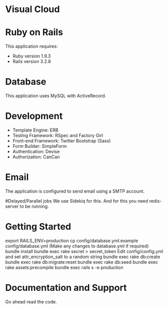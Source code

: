 Visual Cloud
============

# Ruby on Rails

This application requires:

* Ruby version 1.9.3
* Rails version 3.2.8

# Database

This application uses MySQL with ActiveRecord.

# Development
* Template Engine: ERB
* Testing Framework: RSpec and Factory Girl
* Front-end Framework: Twitter Bootstrap (Sass)
* Form Builder: SimpleForm
* Authentication: Devise
* Authorization: CanCan

# Email
The application is configured to send email using a SMTP account.

#Delayed/Parallel jobs
We use Sidekiq for this. And for this you need redis-server to be running.

# Getting Started
export RAILS_ENV=production
cp config/database.yml.example config/database.yml (Make any changes to database.yml if required)
bundle install
bundle exec rake secret > secret_token
Edit config/config.yml and set attr_encryption_salt to a random string
bundle exec rake db:create
bundle exec rake db:migrate:reset
bundle exec rake db:seed
bundle exec rake assets:precompile
bundle exec rails s -e production


# Documentation and Support

Go ahead read the code.
